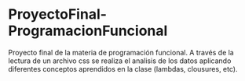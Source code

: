 # ProyectoFinal-ProgramacionFuncional
Proyecto final de la materia de programación funcional. A través de la lectura de un archivo css se realiza el analisis de los datos aplicando diferentes conceptos aprendidos en la clase (lambdas, clousures, etc).
